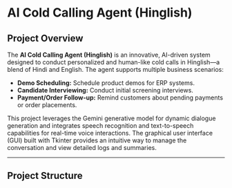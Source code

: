 # AI Cold Calling Agent (Hinglish)

## Project Overview
The **AI Cold Calling Agent (Hinglish)** is an innovative, AI-driven system designed to conduct personalized and human-like cold calls in Hinglish—a blend of Hindi and English. The agent supports multiple business scenarios:
- **Demo Scheduling:** Schedule product demos for ERP systems.
- **Candidate Interviewing:** Conduct initial screening interviews.
- **Payment/Order Follow-up:** Remind customers about pending payments or order placements.

This project leverages the Gemini generative model for dynamic dialogue generation and integrates speech recognition and text-to-speech capabilities for real-time voice interactions. The graphical user interface (GUI) built with Tkinter provides an intuitive way to manage the conversation and view detailed logs and summaries.

---

## Project Structure
